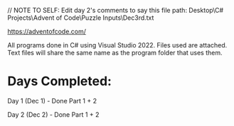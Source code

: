 // NOTE TO SELF: Edit day 2's comments to say this file path: Desktop\C# Projects\Advent of Code\Puzzle Inputs\Dec3rd.txt

https://adventofcode.com/

All programs done in C# using Visual Studio 2022. Files used are attached. Text files will share the same name as the program folder that uses them.

# Days Completed:
Day 1 (Dec 1) - Done Part 1 + 2

Day 2 (Dec 2) - Done Part 1 + 2
